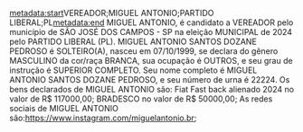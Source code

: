 <metadata:start>VEREADOR;MIGUEL ANTONIO;PARTIDO LIBERAL;PL<metadata:end>
MIGUEL ANTONIO, é candidato a VEREADOR pelo município de SÃO JOSÉ DOS CAMPOS - SP na eleição MUNICIPAL de 2024 pelo PARTIDO LIBERAL (PL). MIGUEL ANTONIO SANTOS DOZANE PEDROSO é SOLTEIRO(A), nasceu em 07/10/1999, se declara do gênero MASCULINO da cor/raça BRANCA, sua ocupação é OUTROS, e seu grau de instrução é SUPERIOR COMPLETO. Seu nome completo é MIGUEL ANTONIO SANTOS DOZANE PEDROSO, e seu número de urna é 22224.
Os bens declarados de MIGUEL ANTONIO são: Fiat Fast back alienado 2024 no valor de R$ 117000,00; BRADESCO no valor de R$ 50000,00; 
As redes sociais de MIGUEL ANTONIO são:https://www.instagram.com/miguelantonio.br;